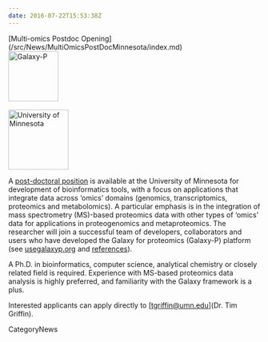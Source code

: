 ```yaml
---
date: 2016-07-22T15:53:38Z
---
```

<div class='newsItemHeader'>[Multi-omics Postdoc Opening](/src/News/MultiOmicsPostDocMinnesota/index.md)</div>

<div class='right'><div class='right'>
<a href='http://z.umn.edu/galaxypostdoc2016'><img src='/Images/Logos/GalaxyPLogo.png' alt='Galaxy-P' width="100" /></a></div><br />
<a href='http://ummn.edu'><img src='/Images/Logos/UMN_Goldy.gif' alt='University of Minnesota' width="120" /></a>
</div>


A [post-doctoral position](http://z.umn.edu/galaxypostdoc2016) is available at the University of Minnesota for development of bioinformatics tools, with a focus on applications that integrate data across ‘omics’ domains (genomics, transcriptomics, proteomics and metabolomics). A particular emphasis is in the integration of mass spectrometry (MS)-based proteomics data with other types of ‘omics’ data for applications in proteogenomics and metaproteomics. The researcher will join a successful team of developers, collaborators and users who have developed the Galaxy for proteomics (Galaxy-P) platform (see [usegalaxyp.org](http://usegalaxyp.org) and [references](http://z.umn.edu/galaxypreferences)). 

A Ph.D. in bioinformatics, computer science, analytical chemistry or closely related field is required. Experience with MS-based proteomics data analysis is highly preferred, and familiarity with the Galaxy framework is a plus. 

Interested applicants can apply directly to [tgriffin@umn.edu](Dr. Tim Griffin).


CategoryNews
